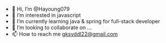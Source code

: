 - 👋 Hi, I’m @Hayoung079
- 👀 I’m interested in javascript
- 🌱 I’m currently learning java & spring for full-stack developer
- 💞️ I’m looking to collaborate on ...
- 📫 How to reach me gksyddl22@gmail.com

<!---
Hayoung079/Hayoung079 is a ✨ special ✨ repository because its `README.md` (this file) appears on your GitHub profile.
You can click the Preview link to take a look at your changes.
--->
